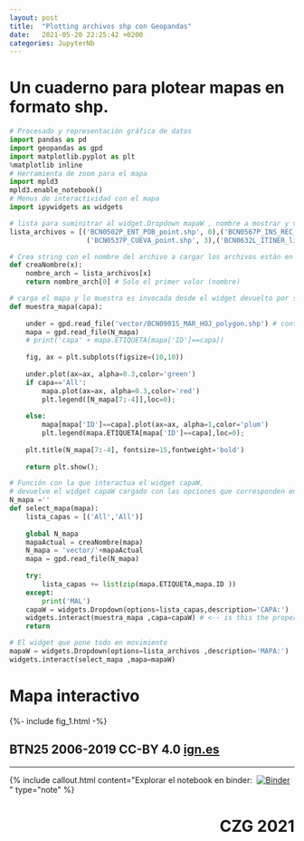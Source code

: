 ```yaml
---
layout: post
title:  "Plotting archivos shp con Geopandas"
date:   2021-05-20 22:25:42 +0200
categories: JupyterNb
---
```

# Un cuaderno para plotear mapas en formato shp.


```python
# Procesado y representación gráfica de datos
import pandas as pd
import geopandas as gpd
import matplotlib.pyplot as plt 
%matplotlib inline
# Herramienta de zoom para el mapa
import mpld3
mpld3.enable_notebook()  
# Menus de interactividad con el mapa
import ipywidgets as widgets
```


```python
# lista para suminitrar al widget.Dropdown mapaW , nombre a mostrar y valor a enviar
lista_archivos = [('BCN0502P_ENT_POB_point.shp', 0),('BCN0567P_INS_REC_P_point.shp', 1),('BCN0558P_YAC_ARQ_point.shp', 2),
                   ('BCN0537P_CUEVA_point.shp', 3),('BCN0632L_ITINER_line.shp', 4)]
```


```python
# Crea string con el nombre del archivo a cargar los archivos están en : ./vector/
def creaNombre(x):
    nombre_arch = lista_archivos[x]
    return nombre_arch[0] # Solo el primer valor (nombre)
```


```python
# carga el mapa y lo muestra es invocada desde el widget devuelto por select_mapa()
def muestra_mapa(capa):
    
    under = gpd.read_file('vector/BCN0901S_MAR_HOJ_polygon.shp') # contorno sobre el que se muestran los datos
    mapa = gpd.read_file(N_mapa)
    # print('capa' + mapa.ETIQUETA[mapa['ID']==capa])
    
    fig, ax = plt.subplots(figsize=(10,10))
    
    under.plot(ax=ax, alpha=0.3,color='green')
    if capa=='All':
        mapa.plot(ax=ax, alpha=0.3,color='red')
        plt.legend([N_mapa[7:-4]],loc=0);
        
    else:
        mapa[mapa['ID']==capa].plot(ax=ax, alpha=1,color='plum')
        plt.legend(mapa.ETIQUETA[mapa['ID']==capa],loc=0);
    
    plt.title(N_mapa[7:-4], fontsize=15,fontweight='bold')
        
    return plt.show();
```


```python
# Función con la que interactua el widget capaW,
# devuelve el widget capaW cargado con las opciones que corresponden en base al mapa cargado.
N_mapa ='' 
def select_mapa(mapa): 
    lista_capas = [('All','All')]
    
    global N_mapa 
    mapaActual = creaNombre(mapa) 
    N_mapa = 'vector/'+mapaActual 
    mapa = gpd.read_file(N_mapa)
   
    try:
        lista_capas += list(zip(mapa.ETIQUETA,mapa.ID ))
    except:
        print('MAL')
    capaW = widgets.Dropdown(options=lista_capas,description='CAPA:')
    widgets.interact(muestra_mapa ,capa=capaW) # <-- is this the proper way to do this?
    return    
```


```python
# El widget que pone todo en movimiento
mapaW = widgets.Dropdown(options=lista_archivos ,description='MAPA:')
widgets.interact(select_mapa ,mapa=mapaW)
```


    

# Mapa interactivo <br>
<!--excerpt.start-->

{%- include fig_1.html -%}


## BTN25 2006-2019 CC-BY 4.0 [ign.es ]( http://www.ign.es "Instituto geográfico nacional") 
<hr>

{% include callout.html content="Explorar el notebook en binder: &nbsp;[![Binder](https://mybinder.org/badge_logo.svg)](https://mybinder.org/v2/gh/czg-es/Geopandas_shp/main) " type="note" %}

<!--excerpt.end-->

<div style="text-align: right"> <h1> CZG 2021</h1>  </div>


